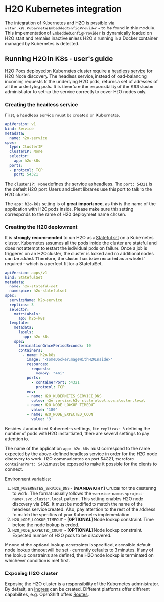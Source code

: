 # H2O Kubernetes integration

The integration of Kubernetes and H2O is possible via `water.k8s.KubernetesEmbeddedConfigProvider` - to be found
in this module. This implementation of `EmbeddedConfigProvider` is dynamically loaded on H2O start and remains inactive
unless H2O is running in a Docker container managed by Kubernetes is detected.  

## Running H2O in K8s - user's guide

H2O Pods deployed on Kubernetes cluster require a 
[headless service](https://kubernetes.io/docs/concepts/services-networking/service/#headless-services) 
for H2O Node discovery. The headless service, instead of load-balancing incoming requests to the underlying
H2O pods, returns a set of adresses of all the underlying pods. It is therefore the responsibility of the K8S
cluster administrator to set-up the service correctly to cover H2O nodes only.

### Creating the headless service
First, a headless service must be created on Kubernetes.  

```yaml
apiVersion: v1
kind: Service
metadata:
  name: h2o-service
spec:
  type: ClusterIP
  clusterIP: None
  selector:
    app: h2o-k8s
  ports:
  - protocol: TCP
    port: 54321
```

The `clusterIP: None` defines the service as headless. The `port: 54321` is the default H2O port. Users and client libraries
use this port to talk to the H2O cluster.

The `app: h2o-k8s` setting is of **great importance**, as this is the name of the application with H2O pods inside. 
Please make sure this setting corresponds to the name of H2O deployment name chosen.

### Creating the H2O deployment

It is **strongly recommended** to run H2O as a [Stateful set](https://kubernetes.io/docs/concepts/workloads/controllers/statefulset/)
on a Kubernetes cluster. Kubernetes assumes all the pods inside the cluster are stateful and does not attempt to restart
the individual pods on failure. Once a job is triggered on an H2O cluster, the cluster is locked and no additional nodes
can be added. Therefore, the cluster has to be restarted as a whole if required - which is a perfect fit for a StatefulSet.
 

```yaml
apiVersion: apps/v1
kind: StatefulSet
metadata:
  name: h2o-stateful-set
  namespace: h2o-statefulset
spec:
  serviceName: h2o-service
  replicas: 3
  selector:
    matchLabels:
      app: h2o-k8s
  template:
    metadata:
      labels:
        app: h2o-k8s
    spec:
      terminationGracePeriodSeconds: 10
      containers:
        - name: h2o-k8s
          image: '<someDockerImageWithH2OInside>'
          resources:
            requests:
              memory: "4Gi"
          ports:
            - containerPort: 54321
              protocol: TCP
          env:
          - name: H2O_KUBERNETES_SERVICE_DNS
            value: h2o-service.h2o-statefulset.svc.cluster.local
          - name: H2O_NODE_LOOKUP_TIMEOUT
            value: '180'
          - name: H2O_NODE_EXPECTED_COUNT
            value: '3'
```
Besides standardized Kubernetes settings, like `replicas: 3` defining the number of pods with H2O instantiated, there are
several settings to pay attention to.

The name of the application `app: h2o-k8s` must correspond to the name expected by the above-defined headless service in order
for the H2O node discovery to work. H2O communicates on port 54321, therefore `containerPort: 54321`must be exposed to
make it possible for the clients to connect.

Environment variables:

1. `H2O_KUBERNETES_SERVICE_DNS` - **[MANDATORY]** Crucial for the clustering to work. The format usually follows the
 `<service-name>.<project-name>.svc.cluster.local` pattern. This setting enables H2O node discovery via DNS.
  It must be modified to match the name of the headless service created. Also, pay attention to the rest of the address
  to match the specifics of your Kubernetes implementation.
1. `H2O_NODE_LOOKUP_TIMEOUT` - **[OPTIONAL]** Node lookup constraint. Time before the node lookup is ended. 
1. `H2O_NODE_EXPECTED_COUNT` - **[OPTIONAL]** Node lookup constraint. Expected number of H2O pods to be discovered.

If none of the optional lookup constraints is specified, a sensible default node lookup timeout will be set - currently
defaults to 3 minutes. If any of the lookup constraints are defined, the H2O node lookup is terminated on whichever 
condition is met first.

### Exposing H2O cluster

Exposing the H2O cluster is a responsibility of the Kubernetes administrator. By default, an
 [Ingress](https://kubernetes.io/docs/concepts/services-networking/ingress/) can be created. Different platforms offer
 different capabilities, e.g. OpenShift offers [Routes](https://docs.openshift.com/container-platform/4.3/networking/routes/route-configuration.html).
